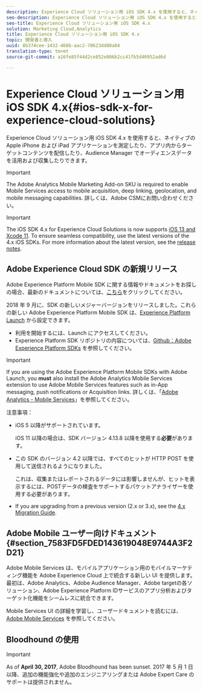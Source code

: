 ```yaml
---
description: Experience Cloud ソリューション用 iOS SDK 4.x を使用すると、ネイティブの Apple iPhone および iPad アプリケーションを測定したり、アプリ内からターゲットコンテンツを配信したり、Audience Manager でオーディエンスデータを活用および収集したりできます。
seo-description: Experience Cloud ソリューション用 iOS SDK 4.x を使用すると、ネイティブの Apple iPhone および iPad アプリケーションを測定したり、アプリ内からターゲットコンテンツを配信したり、Audience Manager でオーディエンスデータを活用および収集したりできます。
seo-title: Experience Cloud ソリューション用 iOS SDK 4.x
solution: Marketing Cloud,Analytics
title: Experience Cloud ソリューション用 iOS SDK 4.x
topic: 開発者と導入
uuid: 8b374cee-1432-460b-aac2-70623dd80a04
translation-type: tm+mt
source-git-commit: a16fe85f44d2ce852e806b2cc41fb5d40952ad6d

---
```



# Experience Cloud ソリューション用 iOS SDK 4.x{#ios-sdk-x-for-experience-cloud-solutions}

Experience Cloud ソリューション用 iOS SDK 4.x を使用すると、ネイティブの Apple iPhone および iPad アプリケーションを測定したり、アプリ内からターゲットコンテンツを配信したり、Audience Manager でオーディエンスデータを活用および収集したりできます。

>[!IMPORTANT]
>
>The Adobe Analytics Mobile Marketing Add-on SKU is required to enable Mobile Services access to mobile acquisition, deep linking, geolocation, and mobile messaging capabilities. 詳しくは、Adobe CSMにお問い合わせください。

>[!IMPORTANT]
>
>The iOS SDK 4.x for Experience Cloud Solutions is now supports [iOS 13 and Xcode 11](https://developer.apple.com/ios/). To ensure seamless compatibility, use the latest versions of the 4.x iOS SDKs. For more information about the latest version, see the [release notes](/help/ios/rel-notes.md).

## Adobe Experience Cloud SDK の新規リリース

Adobe Experience Platform Mobile SDK に関する情報やドキュメントをお探しの場合、最新のドキュメントについては、[こちら](https://aep-sdks.gitbook.io/docs/)をクリックしてください。

2018 年 9 月に、SDK の新しいメジャーバージョンをリリースしました。これらの新しい Adobe Experience Platform Mobile SDK は、[Experience Platform Launch](https://www.adobe.com/experience-platform/launch.html) から設定できます。

* 利用を開始するには、Launch にアクセスしてください。
* Experience Platform SDK リポジトリの内容については、[Github：Adobe Experience Platform SDKs](https://github.com/Adobe-Marketing-Cloud/acp-sdks) を参照してください。

>[!IMPORTANT]
>
> If you are using the Adobe Experience Platform Mobile SDKs with Adobe Launch, you **must** also install the Adobe Analytics Mobile Services extension to use Adobe Mobile Services features such as in-App messaging, push notifications or Acquisition links. 詳しくは、「[Adobe Analytics - Mobile Services](https://aep-sdks.gitbook.io/docs/using-mobile-extensions/adobe-analytics-mobile-services)」を参照してください。

注意事項：

* iOS 5 以降がサポートされています。

   iOS 11 以降の場合は、SDK バージョン 4.13.8 以降を使用する&#x200B;**必要**&#x200B;があります。

* この SDK のバージョン 4.2 以降では、すべてのヒットが HTTP POST を使用して送信されるようになりました。

   これは、収集またはレポートされるデータには影響しませんが、ヒットを表示するには、POSTデータの検査をサポートするパケットアナライザーを使用する必要があります。

* If you are upgrading from a previous version (2.x or 3.x), see the [4.x Migration Guide](/help/ios/getting-started/migration-v3.md).

## Adobe Mobile ユーザー向けドキュメント {#section_7583FD5FDED143619048E9744A3F2D21}

Adobe Mobile Services は、モバイルアプリケーション用のモバイルマーケティング機能を Adobe Experience Cloud 上で統合する新しい UI を提供します。最初は、Adobe Analytics、Adobe Audience Manager、Adobe targetの各ソリューション、Adobe Experience Platform IDサービスのアプリ分析およびターゲット化機能をシームレスに統合できます。

Mobile Services UI の詳細を学習し、ユーザードキュメントを読むには、[Adobe Mobile Services](/help/using/home.md) を参照してください。

## Bloodhound の使用

>[!IMPORTANT]
>
>As of **April 30, 2017**, Adobe Bloodhound has been
sunset. 2017 年 5 月 1 日以降、追加の機能強化や追加のエンジニアリングまたは Adobe Expert Care のサポートは提供されません。
